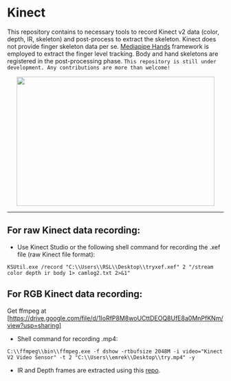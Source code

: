 # Kinect

This repository contains to necessary tools to record Kinect v2 data (color, depth, IR, skeleton) and post-process to extract the skeleton. Kinect does not provide finger skeleton data per se. [Mediapipe Hands](https://google.github.io/mediapipe/solutions/hands) framework is employed to extract the finger level tracking. Body and hand skeletons are registered in the post-processing phase. `This repository is still under development. Any contributions are more than welcome!` 

<p align="center">
  <img width="460" height="300" src="https://user-images.githubusercontent.com/66868163/185696939-f9d18ed2-6fed-4d68-9741-2606fcc3833b.gif">
</p>

--------
## For raw Kinect data recording:

* Use Kinect Studio or the following shell command for recording the .xef file (raw Kinect file format):

`KSUtil.exe /record "C:\\Users\\RSL\\Desktop\\tryxef.xef" 2 "/stream color depth ir body 1> camlog2.txt 2>&1"`

## For RGB Kinect data recording:

Get ffmpeg at [https://drive.google.com/file/d/1IoRfP8M8woUCttDEOQ8UfE8a0MnPfKNm/view?usp=sharing]

* Shell command for recording .mp4:

`C:\\ffmpeg\\bin\\ffmpeg.exe -f dshow -rtbufsize 2048M -i video="Kinect V2 Video Sensor" -t 2 "C:\\Users\\emrek\\Desktop\\try.mp4" -y`

<!---`C:\\Users\\emrek\\Desktop\\Technical\\ffmpeg\\bin\\ffmpeg.exe -f dshow -rtbufsize 2048M -i video="Kinect V2 Video Sensor" -t 2 "C:\\Users\\emrek\\Desktop\\try.mp4"`--->


* IR and Depth frames are extracted using this [repo](https://github.com/raysworld/Xef2Mat).
